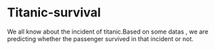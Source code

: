 # Titanic-survival
We all know about the incident of titanic.Based on some datas , we are predicting whether the passenger survived in that incident or not.
